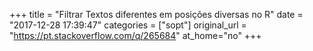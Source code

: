 +++
title = "Filtrar Textos diferentes em posições diversas no R"
date = "2017-12-28 17:39:47"
categories = ["sopt"]
original_url = "https://pt.stackoverflow.com/q/265684"
at_home="no"
+++

